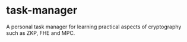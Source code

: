 # task-manager
A personal task manager for learning practical aspects of cryptography such as ZKP, FHE and MPC.
